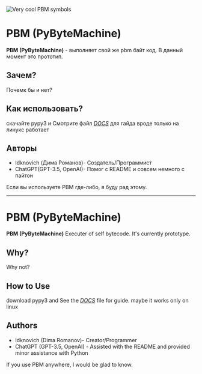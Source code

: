 


![Very cool PBM symbols](https://i.postimg.cc/bJ4CgPBk/38-20230912202930.png)
# PBM (PyByteMachine)

**PBM (PyByteMachine)** - выполняет свой же pbm байт код. В данный момент это прототип.

## Зачем?

Почемк бы и нет?

## Как использовать?

скачайте pypy3 и
Смотрите файл [*DOCS*](DOCS.md) для гайда
вроде только на линукс работает
## Авторы

- Idknovich (Дима Романов)- Создатель/Программист
- ChatGPT(GPT-3.5, OpenAI)- Помог с README и совсем немного с пайтон


Если вы используете PBM где-либо, я буду рад этому.

---

# PBM (PyByteMachine)

**PBM (PyByteMachine)** Executer of self bytecode. It's currently prototype.

## Why?

Why not?

## How to Use

download pypy3 and
See the [*DOCS*](DOCS.md) file for guide.
maybe it works only on linux

## Authors

- Idknovich (Dima Romanov)- Creator/Programmer
- ChatGPT (GPT-3.5, OpenAI) - Assisted with the README and provided minor assistance with Python


If you use PBM anywhere, I would be glad to know.

